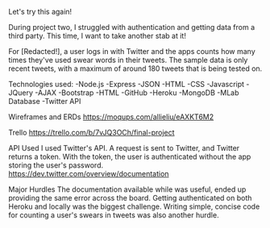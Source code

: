 Let's try this again! 

During project two, I struggled with authentication and getting data from a third party. This time, I want to take another stab at it!

For [Redacted!], a user logs in with Twitter and the apps counts how many times they've used swear words in their tweets. The sample data is only recent tweets, with a maximum of around 180 tweets that is being tested on. 

Technologies used:
-Node.js
-Express
-JSON
-HTML
-CSS
-Javascript
-JQuery
-AJAX
-Bootstrap
-HTML
-GitHub
-Heroku
-MongoDB
-MLab Database
-Twitter API

Wireframes and ERDs
https://moqups.com/allieliu/eAXKT6M2

Trello
https://trello.com/b/7vJQ3OCh/final-project

API Used
I used Twitter's API. A request is sent to Twitter, and Twitter returns a token. With the token, the user is authenticated without the app storing the user's password.
https://dev.twitter.com/overview/documentation

Major Hurdles
The documentation available while was useful, ended up providing the same error across the board. Getting authenticated on both Heroku and locally was the biggest challenge. Writing simple, concise code for counting a user's swears in tweets was also another hurdle. 
